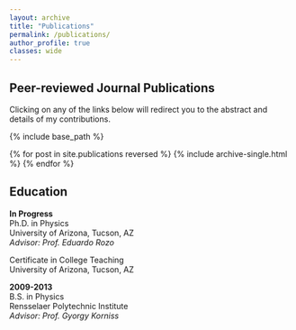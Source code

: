 ```yaml
---
layout: archive
title: "Publications"
permalink: /publications/ 
author_profile: true
classes: wide
---
```


## Peer-reviewed Journal Publications

Clicking on any of the links below will redirect you to the abstract and details of my contributions.

{% include base_path %}

{% for post in site.publications reversed %}
  {% include archive-single.html %}
{% endfor %}

## Education
**In Progress**<br>
Ph.D. in Physics<br>
University of Arizona, Tucson, AZ<br>
*Advisor: Prof. Eduardo Rozo*

Certificate in College Teaching<br>
University of Arizona, Tucson, AZ<br>

**2009-2013**<br>
B.S. in Physics<br>
Rensselaer Polytechnic Institute<br>
*Advisor: Prof. Gyorgy Korniss*
